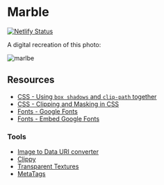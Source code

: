 # Marble

[![Netlify Status](https://api.netlify.com/api/v1/badges/ea91a0a2-49b6-425c-8630-1c4359c358bc/deploy-status)](https://app.netlify.com/sites/marbler/deploys)

A digital recreation of this photo:

![marlbe](https://i.imgur.com/18LXRal.png)


## Resources

* [CSS - Using `box shadows` and `clip-path` together](https://css-tricks.com/using-box-shadows-and-clip-path-together/)
* [CSS - Clipping and Masking in CSS](https://css-tricks.com/clipping-masking-css/)
* [Fonts - Google Fonts](https://fonts.google.com/specimen/Overlock)
* [Fonts - Embed Google Fonts](https://stackoverflow.com/a/53674218/1366033)

### Tools 

* [Image to Data URI converter](https://ezgif.com/image-to-datauri)
* [Clippy](https://bennettfeely.com/clippy/)
* [Transparent Textures](https://www.transparenttextures.com/)
* [MetaTags](https://metatags.io/)
